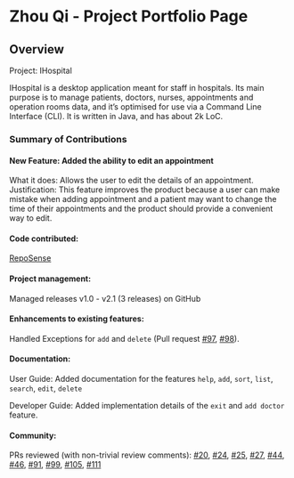 # Zhou Qi - Project Portfolio Page

## Overview
Project: IHospital

IHospital is a desktop application meant for staff in hospitals.
Its main purpose is to manage patients, doctors, nurses, appointments and operation rooms data,
and it’s optimised for use via a Command Line Interface (CLI).
It is written in Java, and has about 2k LoC.

### Summary of Contributions
#### New Feature: Added the ability to edit an appointment
What it does: Allows the user to edit the details of an appointment.
Justification: This feature improves the product because a user can make mistake
when adding appointment and a patient may want to change the time of their appointments
and the product should provide a convenient way to edit.

#### Code contributed:
[RepoSense](https://nus-cs2113-ay2122s2.github.io/tp-dashboard/?search=&sort=groupTitle&sortWithin=title&timeframe=commit&mergegroup=&groupSelect=groupByRepos&breakdown=true&checkedFileTypes=docs~functional-code~test-code~other&since=2022-02-18&tabOpen=true&tabType=authorship&tabAuthor=cczhouqi&tabRepo=AY2122S2-CS2113-T11-2%2Ftp%5Bmaster%5D&authorshipIsMergeGroup=false&authorshipFileTypes=docs~functional-code~test-code&authorshipIsBinaryFileTypeChecked=false)

#### Project management:
Managed releases v1.0 - v2.1 (3 releases) on GitHub

#### Enhancements to existing features:
Handled Exceptions for `add` and `delete` (Pull request [#97](https://github.com/AY2122S2-CS2113-T11-2/tp/pull/97), [#98](https://github.com/AY2122S2-CS2113-T11-2/tp/pull/98)).

#### Documentation:
User Guide: 
Added documentation for the features `help`, `add`, `sort`, `list`, `search`, `edit`, `delete`

Developer Guide:
Added implementation details of the `exit` and `add doctor` feature.

#### Community:
PRs reviewed (with non-trivial review comments): 
[#20](https://github.com/AY2122S2-CS2113-T11-2/tp/pull/20), 
[#24](https://github.com/AY2122S2-CS2113-T11-2/tp/pull/24),
[#25](https://github.com/AY2122S2-CS2113-T11-2/tp/pull/25),
[#27](https://github.com/AY2122S2-CS2113-T11-2/tp/pull/27),
[#44](https://github.com/AY2122S2-CS2113-T11-2/tp/pull/44),
[#46](https://github.com/AY2122S2-CS2113-T11-2/tp/pull/46),
[#91](https://github.com/AY2122S2-CS2113-T11-2/tp/pull/91),
[#99](https://github.com/AY2122S2-CS2113-T11-2/tp/pull/99),
[#105](https://github.com/AY2122S2-CS2113-T11-2/tp/pull/105),
[#111](https://github.com/AY2122S2-CS2113-T11-2/tp/pull/111)
